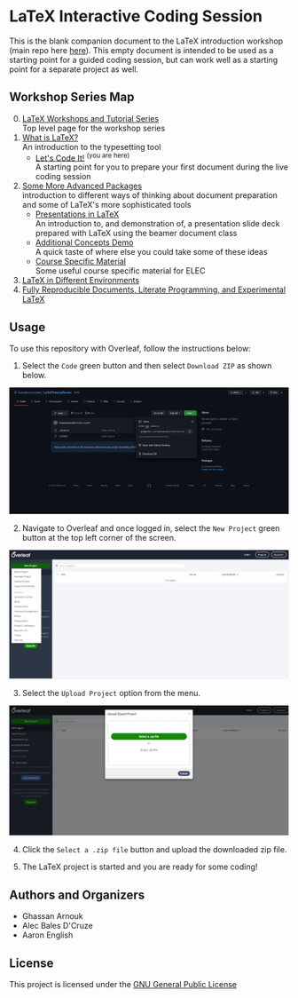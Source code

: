 # LaTeX Interactive Coding Session

This is the blank companion document to the LaTeX introduction workshop (main repo here [here](https://github.com/humdrumcomet/LaTeXIntroduction)).
This empty document is intended to be used as a starting point for a guided coding session, but can work well as a starting point for a separate project as well.

## Workshop Series Map

0. [LaTeX Workshops and Tutorial Series](https://github.com/humdrumcomet/LaTeXTutorialSeries)  
   Top level page for the workshop series
1. [What is LaTeX?](https://github.com/humdrumcomet/LaTeXIntroduction)  
    An introduction to the typesetting tool
    - [Let's Code It!](https://github.com/humdrumcomet/LaTeXCodingSession) <sup>(you are here)</sup>  
      A starting point for you to prepare your first document during the live coding session
2. [Some More Advanced Packages](https://github.com/humdrumcomet/LaTeXAdvancedWorkshop)  
   introduction to different ways of thinking about document preparation and some of LaTeX's more sophisticated tools
    - [Presentations in LaTeX](https://github.com/humdrumcomet/LaTeXAdvancedWorkshop-Beamer)  
      An introduction to, and demonstration of, a presentation slide deck prepared with LaTeX using the beamer document class
    - [Additional Concepts Demo](https://github.com/humdrumcomet/LaTeXAdvancedWorkshop-Extras)  
      A quick taste of where else you could take some of these ideas
    - [Course Specific Material](https://github.com/humdrumcomet/LaTeXAdvancedWorkshop-Course-Specific)  
      Some useful course specific material for ELEC
3. [LaTeX in Different Environments]()  
4. [Fully Reproducible Documents, Literate Programming, and Experimental LaTeX]()  

## Usage
To use this repository with Overleaf, follow the instructions below:

1. Select the `Code` green button and then select `Download ZIP` as shown below.

![attributes](readme-img/downloadZip.png)

2. Navigate to Overleaf and once logged in, select the `New Project` green button at the top left corner of the screen.

![attributes](readme-img/overleafUploadProject.png)

3. Select the `Upload Project` option from the menu.

![attributes](readme-img/selectazip.png)

4. Click the `Select a .zip file` button and upload the downloaded zip file.

5. The LaTeX project is started and you are ready for some coding!

## Authors and Organizers

* Ghassan Arnouk
* Alec Bales D'Cruze
* Aaron English

## License

This project is licensed under the [GNU General Public License](LICENSE)

[LICENSE]: https://github.com/humdrumcomet/LaTeXTutorialSeries/blob/main/LICENSE
